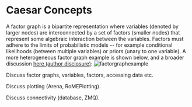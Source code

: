# Caesar Concepts

A factor graph is a bipartite representation where variables (denoted by larger nodes) are interconnected by a set of factors (smaller nodes) that represent some algebraic interaction between the variables.  Factors must adhere to the limits of probabilistic models -- for example conditional likelihoods (between multiple variables) or priors (unary to one variable).  A more heterogeneous factor graph example is shown below, and a broader discussion [here (author disclosure)](https://darchive.mblwhoilibrary.org/bitstream/handle/1912/9305/Fourie_thesis.pdf?sequence=1):
![factorgraphexample](https://user-images.githubusercontent.com/6412556/41196136-e5b05f98-6c07-11e8-8f26-7318e5085cc0.png)

Discuss factor graphs, variables, factors, accessing data etc.

Discuss plotting (Arena, RoMEPlotting).

Discuss connectivity (database, ZMQ).
